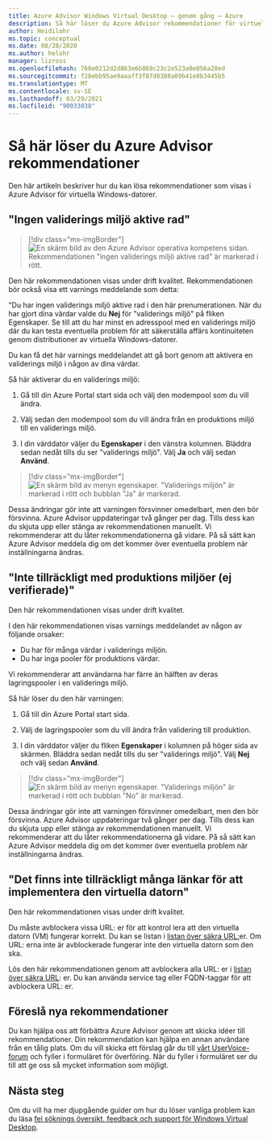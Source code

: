 ```yaml
---
title: Azure Advisor Windows Virtual Desktop – genom gång – Azure
description: Så här löser du Azure Advisor rekommendationer för virtuella Windows-datorer.
author: Heidilohr
ms.topic: conceptual
ms.date: 08/28/2020
ms.author: helohr
manager: lizross
ms.openlocfilehash: 760e0212d2d863e6b869c23c2e523a0e056a28ed
ms.sourcegitcommit: f28ebb95ae9aaaff3f87d8388a09b41e0b3445b5
ms.translationtype: MT
ms.contentlocale: sv-SE
ms.lasthandoff: 03/29/2021
ms.locfileid: "90033038"
---
```

# <a name="how-to-resolve-azure-advisor-recommendations"></a>Så här löser du Azure Advisor rekommendationer

Den här artikeln beskriver hur du kan lösa rekommendationer som visas i Azure Advisor för virtuella Windows-datorer.

## <a name="no-validation-environment-enabled"></a>"Ingen validerings miljö aktive rad"

>[!div class="mx-imgBorder"]
>![En skärm bild av den Azure Advisor operativa kompetens sidan. Rekommendationen "ingen validerings miljö aktive rad" är markerad i rött.](media/no-validation-environment.png)

Den här rekommendationen visas under drift kvalitet. Rekommendationen bör också visa ett varnings meddelande som detta:

"Du har ingen validerings miljö aktive rad i den här prenumerationen. När du har gjort dina värdar valde du **Nej** för "validerings miljö" på fliken Egenskaper. Se till att du har minst en adresspool med en validerings miljö där du kan testa eventuella problem för att säkerställa affärs kontinuiteten genom distributioner av virtuella Windows-datorer.

Du kan få det här varnings meddelandet att gå bort genom att aktivera en validerings miljö i någon av dina värdar.

Så här aktiverar du en validerings miljö:

1. Gå till din Azure Portal start sida och välj den modempool som du vill ändra.

2. Välj sedan den modempool som du vill ändra från en produktions miljö till en validerings miljö.

3. I din värddator väljer du **Egenskaper** i den vänstra kolumnen. Bläddra sedan nedåt tills du ser "validerings miljö". Välj **Ja** och välj sedan **Använd**.

>[!div class="mx-imgBorder"]
>![En skärm bild av menyn egenskaper. "Validerings miljön" är markerad i rött och bubblan "Ja" är markerad.](media/validation-yes.png)

Dessa ändringar gör inte att varningen försvinner omedelbart, men den bör försvinna. Azure Advisor uppdateringar två gånger per dag. Tills dess kan du skjuta upp eller stänga av rekommendationen manuellt. Vi rekommenderar att du låter rekommendationerna gå vidare. På så sätt kan Azure Advisor meddela dig om det kommer över eventuella problem när inställningarna ändras.

## <a name="not-enough-production-non-validation-environments-enabled"></a>"Inte tillräckligt med produktions miljöer (ej verifierade)"

Den här rekommendationen visas under drift kvalitet.

I den här rekommendationen visas varnings meddelandet av någon av följande orsaker:

- Du har för många värdar i validerings miljön.
- Du har inga pooler för produktions värdar.

Vi rekommenderar att användarna har färre än hälften av deras lagringspooler i en validerings miljö.

Så här löser du den här varningen:

1. Gå till din Azure Portal start sida.

2. Välj de lagringspooler som du vill ändra från validering till produktion.

3. I din värddator väljer du fliken **Egenskaper** i kolumnen på höger sida av skärmen. Bläddra sedan nedåt tills du ser "validerings miljö". Välj **Nej** och välj sedan **Använd**.

>[!div class="mx-imgBorder"]
>![En skärm bild av menyn egenskaper. "Validerings miljön" är markerad i rött och bubblan "No" är markerad.](media/validation-no.png)

Dessa ändringar gör inte att varningen försvinner omedelbart, men den bör försvinna. Azure Advisor uppdateringar två gånger per dag. Tills dess kan du skjuta upp eller stänga av rekommendationen manuellt. Vi rekommenderar att du låter rekommendationerna gå vidare. På så sätt kan Azure Advisor meddela dig om det kommer över eventuella problem när inställningarna ändras.

## <a name="not-enough-links-are-unblocked-to-successfully-implement-your-vm"></a>"Det finns inte tillräckligt många länkar för att implementera den virtuella datorn"

Den här rekommendationen visas under drift kvalitet.

Du måste avblockera vissa URL: er för att kontrol lera att den virtuella datorn (VM) fungerar korrekt. Du kan se listan i [listan över säkra URL:](safe-url-list.md)er. Om URL: erna inte är avblockerade fungerar inte den virtuella datorn som den ska.

Lös den här rekommendationen genom att avblockera alla URL: er i [listan över säkra URL](safe-url-list.md): er. Du kan använda service tag eller FQDN-taggar för att avblockera URL: er.

## <a name="propose-new-recommendations"></a>Föreslå nya rekommendationer

Du kan hjälpa oss att förbättra Azure Advisor genom att skicka idéer till rekommendationer. Din rekommendation kan hjälpa en annan användare från en tålig plats. Om du vill skicka ett förslag går du till [vårt UserVoice-forum](https://windowsvirtualdesktop.uservoice.com/forums/930847-azure-advisor-recommendations) och fyller i formuläret för överföring. När du fyller i formuläret ser du till att ge oss så mycket information som möjligt.

## <a name="next-steps"></a>Nästa steg

Om du vill ha mer djupgående guider om hur du löser vanliga problem kan du läsa [fel söknings översikt, feedback och support för Windows Virtual Desktop](troubleshoot-set-up-overview.md).
